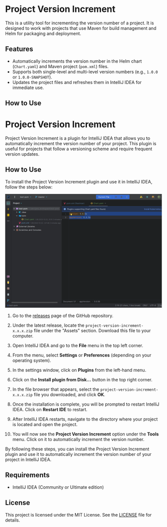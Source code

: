 # Project Version Increment

This is a utility tool for incrementing the version number of a project. It is designed to work with projects that use Maven for build management and Helm for packaging and deployment.

## Features

- Automatically increments the version number in the Helm chart (`Chart.yaml`) and Maven project (`pom.xml`) files.
- Supports both single-level and multi-level version numbers (e.g., `1.0.0` or `1.0.0-SNAPSHOT`).
- Updates the project files and refreshes them in IntelliJ IDEA for immediate use.

## How to Use
# Project Version Increment

Project Version Increment is a plugin for IntelliJ IDEA that allows you to automatically increment the version number of your project. This plugin is useful for projects that follow a versioning scheme and require frequent version updates.

## How to Use

To install the Project Version Increment plugin and use it in IntelliJ IDEA, follow the steps below:

![](./assets/how_to_use.gif)


1. Go to the [releases](https://github.com/emreyh/project-version-increment/releases) page of the GitHub repository.

2. Under the latest release, locate the `project-version-increment-x.x.x.zip` file under the "Assets" section. Download this file to your computer.

3. Open IntelliJ IDEA and go to the **File** menu in the top left corner.

4. From the menu, select **Settings** or **Preferences** (depending on your operating system).

5. In the settings window, click on **Plugins** from the left-hand menu.

6. Click on the **Install plugin from Disk...** button in the top right corner.

7. In the file browser that appears, select the `project-version-increment-x.x.x.zip` file you downloaded, and click **OK**.

8. Once the installation is complete, you will be prompted to restart IntelliJ IDEA. Click on **Restart IDE** to restart.

9. After IntelliJ IDEA restarts, navigate to the directory where your project is located and open the project.

10. You will now see the **Project Version Increment** option under the **Tools** menu. Click on it to automatically increment the version number.

By following these steps, you can install the Project Version Increment plugin and use it to automatically increment the version number of your project in IntelliJ IDEA.


## Requirements

- IntelliJ IDEA (Community or Ultimate edition)



## License

This project is licensed under the MIT License. See the [LICENSE](LICENSE) file for details.

